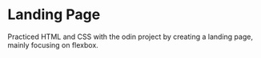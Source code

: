 # Landing Page

Practiced HTML and CSS with the odin project by creating a landing page, mainly focusing on flexbox.
